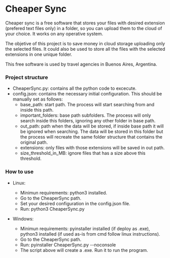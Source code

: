 # Cheaper Sync

Cheaper sync is a free software that stores your files with desired extension (prefered text files only) in a folder, so you can upload them to the cloud of your choice. It works on any operative system.

The objetive of this project is to save money in cloud storage uploading only the selected files. It could also be used to store all the files with the selected extensions in one unique folder. 

This free software is used by travel agencies in Buenos Aires, Argentina. 

### Project structure

- CheaperSync.py: contains all the python code to excecute.
- config.json: contains the necessary initial configuration. This should be manually set as follows:
	- base_path: start path. The process will start searching from and inside this path.
	- important_folders: base path subfolders. The process will only search inside this folders, ignoring any other  folder in base path.
	- out_path: path when the data will be stored, if inside base path it will be ignored when searching. The data will be stored in this folder but the process will recreate the same folder structure that contains the original path.
	- extensions: only files with those extensions will be saved in out path.
	- size\_threshold_in\_MB: ignore files that has a size above this threshold.
	
### How to use
- Linux:
	- Minimun requirements: python3 installed. 
	- Go to the CheaperSync path.
	- Set your desired configuration in the config.json file.  
	- Run: python3 CheaperSync.py
	
- Windows:
	- Minimun requirements: pyinstaller installed (if deploy as .exe), python3 installed (if used as-is from cmd follow linux instructions).
	- Go to the CheaperSync path.
	- Run: pyinstaller CheaperSync.py --noconsole
	- The script above will create a .exe. Run it to run the program.
